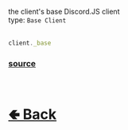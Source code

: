 the client's base Discord.JS client<br>
type: `Base Client`<br><br>
```js
client._base
```

### [source](https://github.com/paigeroid/noscord.js/blob/main/src/Client/index.js)

<br> <h1> [🢀 Back](https://github.com/paigeroid/noscord.js/wiki/Client) </h1>